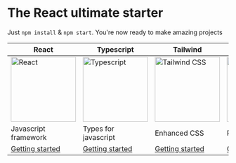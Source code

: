 # The React ultimate starter

Just `npm install` & `npm start`.
You're now ready to make amazing projects

| React | Typescript | Tailwind | Material UI |
|--|--|--|--|
| <img src="https://encrypted-tbn0.gstatic.com/images?q=tbn%3AANd9GcRRzeR8V-hnEMcNWxovp770-jcToYqlAuz7Lg&usqp=CAU" alt="React" width="148" height="148"> | <img src="https://cdn.iconscout.com/icon/free/png-512/typescript-1174965.png" alt="Typescript" width="148" height="148"> | <img src="https://tailwindcss.com/_next/static/media/twitter-square.18b32c43e6fa4c8ee7db66330112a331.png" alt="Tailwind CSS" width="148" height="148"> | <img src="https://material-ui.com/static/logo.png" alt="Material UI" width="148" height="148"> |
|Javascript framework|Types for javascript|Enhanced CSS|React components|
| <a href="https://reactjs.org/docs/getting-started.html">Getting started</a> | <a href="https://www.typescriptlang.org/docs/handbook/typescript-in-5-minutes.html">Getting started</a> | <a href="https://tailwindcss.com/course">Getting started</a> | <a href="https://material-ui.com/getting-started/usage/">Getting started</a> |
